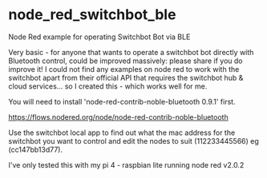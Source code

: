 # node_red_switchbot_ble
Node Red example for operating Switchbot Bot via BLE

Very basic - for anyone that wants to operate a switchbot bot directly with Bluetooth control, could be improved massively: please share if you do improve it!
I could not find any examples on node red to work with the switchbot apart from their official API that requires the switchbot hub & cloud services... so I created this - which works well for me.

You will need to install 'node-red-contrib-noble-bluetooth 0.9.1' first.

https://flows.nodered.org/node/node-red-contrib-noble-bluetooth

Use the switchbot local app to find out what the mac address for the switchbot you want to control and edit the nodes to suit (112233445566) eg (cc147bb13d77).

I've only tested this with my pi 4 - raspbian lite running node red v2.0.2
